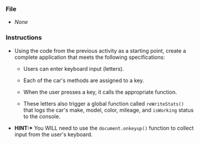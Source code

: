 ### File

- _None_

### Instructions

- Using the code from the previous activity as a starting point, create a complete application that meets the following specifications:

  - Users can enter keyboard input (letters).

  - Each of the car's methods are assigned to a key.

  - When the user presses a key, it calls the appropriate function.

  - These letters also trigger a global function called `reWriteStats()` that logs the car's make, model, color, mileage, and `isWorking` status to the console.

- **HINT:\*** You WILL need to use the `document.onkeyup()` function to collect input from the user's keyboard.
